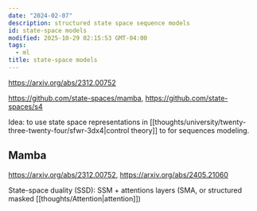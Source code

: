 ```yaml
---
date: "2024-02-07"
description: structured state space sequence models
id: state-space models
modified: 2025-10-29 02:15:53 GMT-04:00
tags:
  - ml
title: state-space models
---
```


https://arxiv.org/abs/2312.00752

https://github.com/state-spaces/mamba, https://github.com/state-spaces/s4

Idea: to use state space representations in [[thoughts/university/twenty-three-twenty-four/sfwr-3dx4|control theory]] to for sequences modeling.

## Mamba

https://arxiv.org/abs/2312.00752, https://arxiv.org/abs/2405.21060

State-space duality (SSD): SSM + attentions layers (SMA, or structured masked [[thoughts/Attention|attention]])
